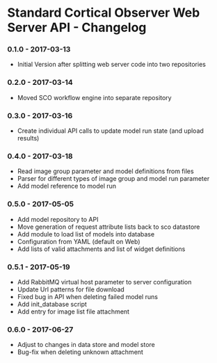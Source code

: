# Standard Cortical Observer Web Server API - Changelog

### 0.1.0 - 2017-03-13

* Initial Version after splitting web server code into two repositories

### 0.2.0 - 2017-03-14

* Moved SCO workflow engine into separate repository

### 0.3.0 - 2017-03-16

* Create individual API calls to update model run state (and upload results)

### 0.4.0 - 2017-03-18

* Read image group parameter and model definitions from files
* Parser for different types of image group and model run parameter
* Add model reference to model run

### 0.5.0 - 2017-05-05

* Add model repository to API
* Move generation of request attribute lists back to sco datastore
* Add module to load list of models into database
* Configuration from YAML (default on Web)
* Add lists of valid attachments and list of widget definitions


### 0.5.1 - 2017-05-19

* Add RabbitMQ virtual host parameter to server configuration
* Update Url patterns for file download
* Fixed bug in API when deleting failed model runs
* Add init_database script
* Add entry for image list file attachment


### 0.6.0 - 2017-06-27

* Adjust to changes in data store and model store
* Bug-fix when deleting unknown attachment
